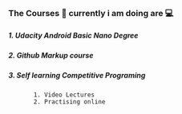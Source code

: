 ### The Courses :notebook_with_decorative_cover: currently i am doing are :computer:
  ##### 1. Udacity Android Basic Nano Degree
  ##### 2. Github Markup course 
  ##### 3. Self learning Competitive Programing 
           1. Video Lectures
           2. Practising online
  
